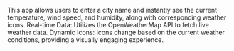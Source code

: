 This app allows users to enter a city name and instantly see the current temperature, wind speed, and humidity, along with corresponding weather icons.
Real-time Data: Utilizes the OpenWeatherMap API to fetch live weather data.
Dynamic Icons: Icons change based on the current weather conditions, providing a visually engaging experience.
